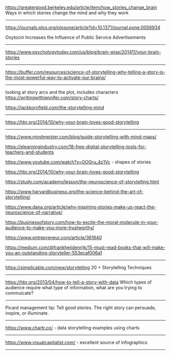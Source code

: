 https://greatergood.berkeley.edu/article/item/how_stories_change_brain
Ways in which stories change the mind and why they work

------------------------------------------------------------------------------------
https://journals.plos.org/plosone/article?id=10.1371/journal.pone.0056934

Oxytocin Increases the Influence of Public Service Advertisements

------------------------------------------------------------------------------------
https://www.psychologytoday.com/us/blog/brain-wise/201411/your-brain-stories


------------------------------------------------------------------------------------
https://buffer.com/resources/science-of-storytelling-why-telling-a-story-is-the-most-powerful-way-to-activate-our-brains/

------------------------------------------------------------------------------------------------
looking at story arcs and the plot, includes characters
https://writingwithjennifer.com/story-charts/


https://jackkornfield.com/the-storytelling-mind

-------------------------------------------------------------------------------------
https://hbr.org/2014/10/why-your-brain-loves-good-storytelling

-------------------------------------------------------------------------------------
https://www.mindmeister.com/blog/guide-storytelling-with-mind-maps/

https://elearningindustry.com/18-free-digital-storytelling-tools-for-teachers-and-students


https://www.youtube.com/watch?v=GOGru_4z1Vc - shapes of stories

https://hbr.org/2014/10/why-your-brain-loves-good-storytelling

https://study.com/academy/lesson/the-neuroscience-of-storytelling.html

https://www.harvardbusiness.org/the-science-behind-the-art-of-storytelling/

https://www.dana.org/article/why-inspiring-stories-make-us-react-the-neuroscience-of-narrative/

https://businessofstory.com/how-to-excite-the-moral-molecule-in-your-audience-to-make-you-more-trustworthy/

https://www.entrepreneur.com/article/361640

https://medium.com/@frankheijdenrijk/15-must-read-books-that-will-make-you-an-outstanding-storyteller-553ecaf006a1

---

https://simplicable.com/new/storytelling
20 + Storytelling Techniques

---

https://hbr.org/2013/04/how-to-tell-a-story-with-data
Which types of audience require what type of information, what are you trying to commuicate?

---
Picard management tip: Tell good stories. The right story can persuade, inspire, or illuminate. 

---

https://www.chartr.co/ - data storytelling examples using charts

---

https://www.visualcapitalist.com/ - excellent source of infographics

---


